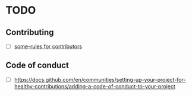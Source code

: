 # TODO
## Contributing

- [ ] [some-rules for contributors](https://docs.github.com/en/communities/setting-up-your-project-for-healthy-contributions/setting-guidelines-for-repository-contributors)

## Code of conduct

- [ ] https://docs.github.com/en/communities/setting-up-your-project-for-healthy-contributions/adding-a-code-of-conduct-to-your-project
